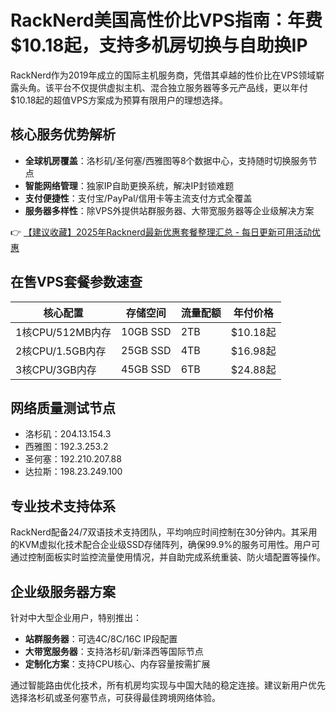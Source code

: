 # RackNerd美国高性价比VPS指南：年费$10.18起，支持多机房切换与自助换IP

RackNerd作为2019年成立的国际主机服务商，凭借其卓越的性价比在VPS领域崭露头角。该平台不仅提供虚拟主机、混合独立服务器等多元产品线，更以年付$10.18起的超值VPS方案成为预算有限用户的理想选择。

## 核心服务优势解析
- **全球机房覆盖**：洛杉矶/圣何塞/西雅图等8个数据中心，支持随时切换服务节点
- **智能网络管理**：独家IP自助更换系统，解决IP封锁难题
- **支付便捷性**：支付宝/PayPal/信用卡等主流支付方式全覆盖
- **服务器多样性**：除VPS外提供站群服务器、大带宽服务器等企业级解决方案

👉 [【建议收藏】2025年Racknerd最新优惠套餐整理汇总 - 每日更新可用活动优惠](https://bit.ly/Rack_Nerd)

## 在售VPS套餐参数速查
| 核心配置          | 存储空间 | 流量配额 | 年付价格   |
|-------------------|----------|----------|------------|
| 1核CPU/512MB内存  | 10GB SSD | 2TB      | $10.18起   |
| 2核CPU/1.5GB内存  | 25GB SSD | 4TB      | $16.98起   |
| 3核CPU/3GB内存    | 45GB SSD | 6TB      | $24.88起   |

## 网络质量测试节点
- 洛杉矶：204.13.154.3
- 西雅图：192.3.253.2
- 圣何塞：192.210.207.88
- 达拉斯：198.23.249.100

## 专业技术支持体系
RackNerd配备24/7双语技术支持团队，平均响应时间控制在30分钟内。其采用的KVM虚拟化技术配合企业级SSD存储阵列，确保99.9%的服务可用性。用户可通过控制面板实时监控流量使用情况，并自助完成系统重装、防火墙配置等操作。

## 企业级服务器方案
针对中大型企业用户，特别推出：
- **站群服务器**：可选4C/8C/16C IP段配置
- **大带宽服务器**：支持洛杉矶/新泽西等国际节点
- **定制化方案**：支持CPU核心、内存容量按需扩展

通过智能路由优化技术，所有机房均实现与中国大陆的稳定连接。建议新用户优先选择洛杉矶或圣何塞节点，可获得最佳跨境网络体验。